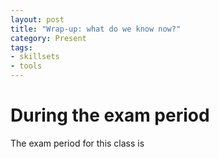 ```yaml
---
layout: post
title: "Wrap-up: what do we know now?"
category: Present
tags: 
- skillsets
- tools
---
```


 

# During the exam period

The exam period for this class is 